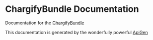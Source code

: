 # ChargifyBundle Documentation

Documentation for the [ChargifyBundle](https://github.com/litwicki/chargify-bundle)

This documentation is generated by the wonderfully powerful [ApiGen](http://www.apigen.org/)